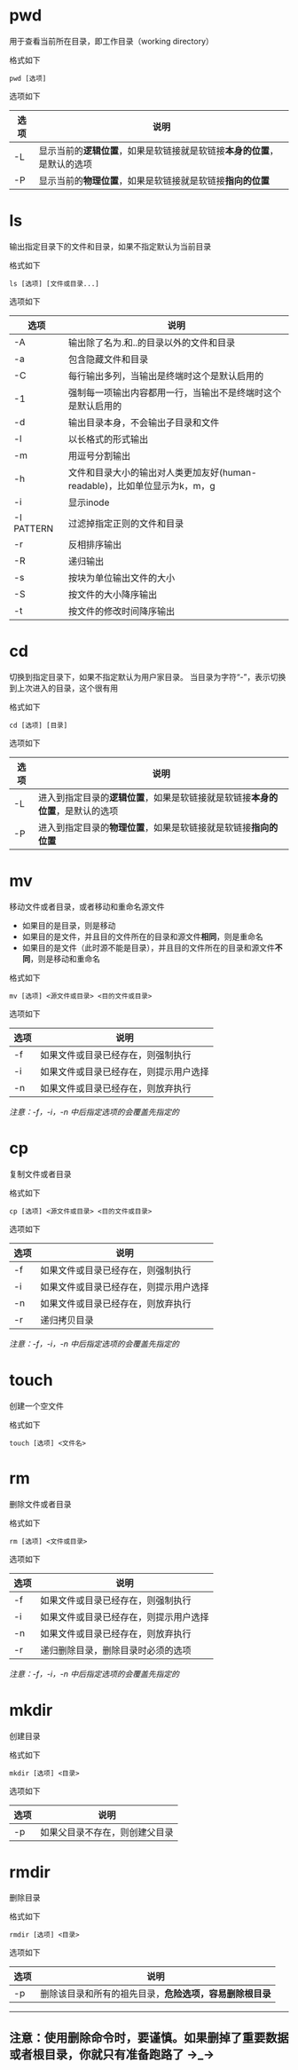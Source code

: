 # pwd
用于查看当前所在目录，即工作目录（working directory）

格式如下
```
pwd [选项]
```

选项如下

|选项 | 说明 |
|--- |--- |
|-L | 显示当前的**逻辑位置**，如果是软链接就是软链接**本身的位置**，是默认的选项|
|-P | 显示当前的**物理位置**，如果是软链接就是软链接**指向的位置** |


# ls
输出指定目录下的文件和目录，如果不指定默认为当前目录

格式如下
```
ls [选项] [文件或目录...]
```

选项如下

|选项 | 说明 |
|--- |--- |
|-A | 输出除了名为.和..的目录以外的文件和目录|
|-a | 包含隐藏文件和目录 |
|-C | 每行输出多列，当输出是终端时这个是默认启用的 |
|-1 | 强制每一项输出内容都用一行，当输出不是终端时这个是默认启用的 |
|-d | 输出目录本身，不会输出子目录和文件 |
|-l | 以长格式的形式输出 |
|-m | 用逗号分割输出 |
|-h | 文件和目录大小的输出对人类更加友好(human-readable)，比如单位显示为k，m，g |
|-i | 显示inode |
|-I PATTERN| 过滤掉指定正则的文件和目录 |
|-r | 反相排序输出 |
|-R | 递归输出 |
|-s | 按块为单位输出文件的大小 |
|-S | 按文件的大小降序输出 |
|-t | 按文件的修改时间降序输出 |


# cd
切换到指定目录下，如果不指定默认为用户家目录。
当目录为字符“-”，表示切换到上次进入的目录，这个很有用

格式如下
```
cd [选项] [目录]
```

选项如下

|选项 | 说明 |
|--- |--- |
|-L | 进入到指定目录的**逻辑位置**，如果是软链接就是软链接**本身的位置**，是默认的选项|
|-P | 进入到指定目录的**物理位置**，如果是软链接就是软链接**指向的位置** |


# mv 
移动文件或者目录，或者移动和重命名源文件
- 如果目的是目录，则是移动
- 如果目的是文件，并且目的文件所在的目录和源文件**相同**，则是重命名
- 如果目的是文件（此时源不能是目录），并且目的文件所在的目录和源文件**不同**，则是移动和重命名


格式如下
```
mv [选项] <源文件或目录> <目的文件或目录>
```

选项如下

|选项 | 说明 |
|--- |--- |
|-f | 如果文件或目录已经存在，则强制执行 |
|-i | 如果文件或目录已经存在，则提示用户选择 |
|-n | 如果文件或目录已经存在，则放弃执行 |

*注意：-f，-i，-n 中后指定选项的会覆盖先指定的*


# cp
复制文件或者目录

格式如下
```
cp [选项] <源文件或目录> <目的文件或目录>
```

选项如下

|选项 | 说明 |
|--- |--- |
|-f | 如果文件或目录已经存在，则强制执行 |
|-i | 如果文件或目录已经存在，则提示用户选择 |
|-n | 如果文件或目录已经存在，则放弃执行 |
|-r | 递归拷贝目录 |

*注意：-f，-i，-n 中后指定选项的会覆盖先指定的*


# touch
创建一个空文件

格式如下
```
touch [选项] <文件名>
```


# rm
删除文件或者目录

格式如下
```
rm [选项] <文件或目录>
```

选项如下

|选项 | 说明 |
|--- |--- |
|-f | 如果文件或目录已经存在，则强制执行 |
|-i | 如果文件或目录已经存在，则提示用户选择 |
|-n | 如果文件或目录已经存在，则放弃执行 |
|-r | 递归删除目录，删除目录时必须的选项 |

*注意：-f，-i，-n 中后指定选项的会覆盖先指定的*


# mkdir 
创建目录

格式如下
```
mkdir [选项] <目录>
```

选项如下

|选项 | 说明 |
|--- |--- |
|-p | 如果父目录不存在，则创建父目录 |


# rmdir
删除目录

格式如下
```
rmdir [选项] <目录>
```

选项如下

|选项 | 说明 |
|--- |--- |
|-p | 删除该目录和所有的祖先目录，**危险选项，容易删除根目录** |


---
注意：使用删除命令时，要谨慎。如果删掉了重要数据或者根目录，你就只有准备跑路了 →_→
---



